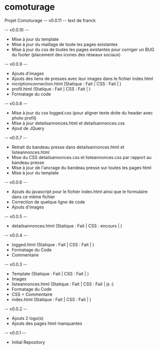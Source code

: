 # comoturage
Projet Comoturage
-- v0.0.11 --
text de franck

-- v0.0.10 --
+ Mise à jour du template
+ Mise à jour du maillage de toute les pages existantes
+ Mise à jour du css de toutes les pages existantes pour corriger un BUG du footer
 (placement des icones des réseaux sociaux)


-- v0.0.9 --
+ Ajouts d'images
+ Ajouts des liens de presses avec leur images dans le fichier index.html
+ incriptionconnection.html (Statique : Fait | CSS : Fait |  )
+ profil.html (Statique : Fait | CSS : Fait |  )
+ Formatage du code

-- v0.0.8 --
+ Mise à jour du css logged.css (pour aligner texte doite du header avec photo profil)
+ Mise à jour detailsannonces.html et detailsannonces.css
+ Ajout de JQuery

-- v0.0.7 --
+ Retrait du bandeau presse dans detailsannonces.html et listeannonces.html
+ Mise du CSS detailsannonces.css et listeannonces.css par rapport au bandeau presse
+ Mise à jour de l'ancrage du bandeau presse sur toutes les pages html
+ Mise à jour du template

-- v0.0.6 --
+ Ajouts du javascript pour le fichier index.html ainsi que le formulaire dans ce même fichier
+ Correction de quelque ligne de code
+ Ajouts d'images

-- v0.0.5 --
+ detailsannonces.html (Statique : Fait | CSS : encours |  )

-- v0.0.4 --
+ logged.html (Statique : Fait | CSS : Fait |  )
+ Formatage du Code
+ Commentaire

-- v0.0.3 --
+ Template (Statique : Fait | CSS : Fait |  )
+ Images
+ listeannonces.html (Statique : Fait | CSS : Fait | js :) 
+ Formatage du Code
+ CSS + Commentaire
+ index.html (Statique : Fait | CSS : Fait |  ) 


-- v0.0.2 --
+ Ajouts 2 logo(s)
+ Ajouts des pages html manquantes

-- v0.0.1 --
+ Initial Repository